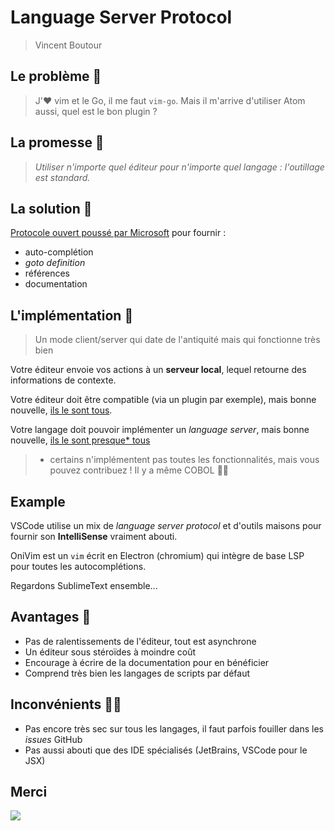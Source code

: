 # Language Server Protocol

> Vincent Boutour


## Le problème 🤬

> J'❤️ vim et le Go, il me faut `vim-go`. Mais il m'arrive d'utiliser Atom aussi, quel est le bon plugin ?


## La promesse 🤨

> *Utiliser n'importe quel éditeur pour n'importe quel langage : l'outillage est standard.*


## La solution 🤗

[Protocole ouvert poussé par Microsoft](https://microsoft.github.io/language-server-protocol/overview) pour fournir :

* auto-complétion
* *goto definition*
* références
* documentation


## L'implémentation 🧐

> Un mode client/server qui date de l'antiquité mais qui fonctionne très bien


Votre éditeur envoie vos actions à un **serveur local**, lequel retourne des informations de contexte.


Votre éditeur doit être compatible (via un plugin par exemple), mais bonne nouvelle, [ils le sont tous](http://langserver.org).


Votre langage doit pouvoir implémenter un *language server*, mais bonne nouvelle, [ils le sont presque* tous](http://langserver.org)

> * certains n'implémentent pas toutes les fonctionnalités, mais vous pouvez contribuez ! Il y a même COBOL 🙋‍♂️


## Example


VSCode utilise un mix de *language server protocol* et d'outils maisons pour fournir son **IntelliSense** vraiment abouti.


OniVim est un `vim` écrit en Electron (chromium) qui intègre de base LSP pour toutes les autocomplétions.


Regardons SublimeText ensemble...


## Avantages 🤙

* Pas de ralentissements de l'éditeur, tout est asynchrone
* Un éditeur sous stéroïdes à moindre coût
* Encourage à écrire de la documentation pour en bénéficier
* Comprend très bien les langages de scripts par défaut


## Inconvénients 🤷‍♂️

* Pas encore très sec sur tous les langages, il faut parfois fouiller dans les *issues* GitHub
* Pas aussi abouti que des IDE spécialisés (JetBrains, VSCode pour le JSX)


## Merci

![](minions_applause.gif)
